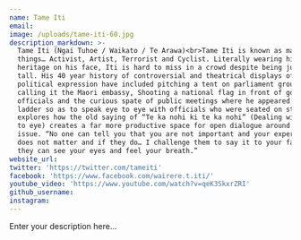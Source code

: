 ```yaml
---
name: Tame Iti
email:
image: /uploads/tame-iti-60.jpg
description_markdown: >-
  Tame Iti (Ngai Tuhoe / Waikato / Te Arawa)<br>Tame Iti is known as many
  things… Activist, Artist, Terrorist and Cyclist. Literally wearing his Tuhoe
  heritage on his face, Iti is hard to miss in a crowd despite being just 5ft 4″
  tall. His 40 year history of controversial and theatrical displays of
  political expression have included pitching a tent on parliament grounds and
  calling it the Maori embassy, Shooting a national flag in front of government
  officials and the curious spate of public meetings where he appeared with a
  ladder so as to speak eye to eye with officials who were seated on stage. Iti
  explores how the old saying of “Te ka nohi ki te ka nohi” (Dealing with it eye
  to eye) creates a far more productive space for open dialogue around any
  issue. “No one can tell you that you are not important and your experience
  does not matter and if they do… I challenge them to say it to your face… where
  they can see your eyes and feel your breath.”
website_url:
twitter: 'https://twitter.com/tameiti'
facebook: 'https://www.facebook.com/wairere.t.iti/'
youtube_video: 'https://www.youtube.com/watch?v=qeK3SkxrZRI'
github_username:
instagram:
---
```


Enter your description here...
